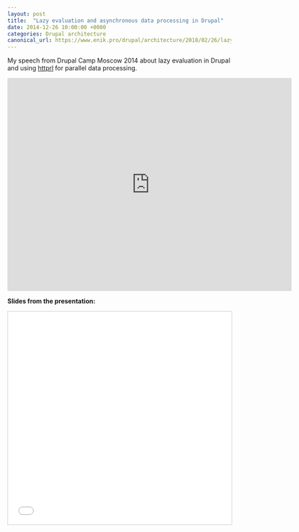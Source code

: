 ```yaml
---
layout: post
title:  "Lazy evaluation and asynchronous data processing in Drupal"
date: 2014-12-26 10:00:00 +0000
categories: Drupal architecture
canonical_url: https://www.enik.pro/drupal/architecture/2018/02/26/lazy-evaluation.html
---
```

My speech from Drupal Camp Moscow 2014 about lazy evaluation in Drupal and using [httprl](https://www.drupal.org/project/httprl) for parallel data processing.
<iframe width="640" height="480" src="https://www.youtube.com/embed/7CSv6QdRIUo" frameborder="0" allow="accelerometer; autoplay; encrypted-media; gyroscope; picture-in-picture" allowfullscreen></iframe>

**Slides from the presentation:**
<iframe src="//www.slideshare.net/slideshow/embed_code/key/5fxhF6v9XR6yok" width="640" height="480" frameborder="0" marginwidth="0" marginheight="0" scrolling="no" style="border:1px solid #CCC; border-width:1px; margin-bottom:5px; max-width: 100%;" allowfullscreen> </iframe>
